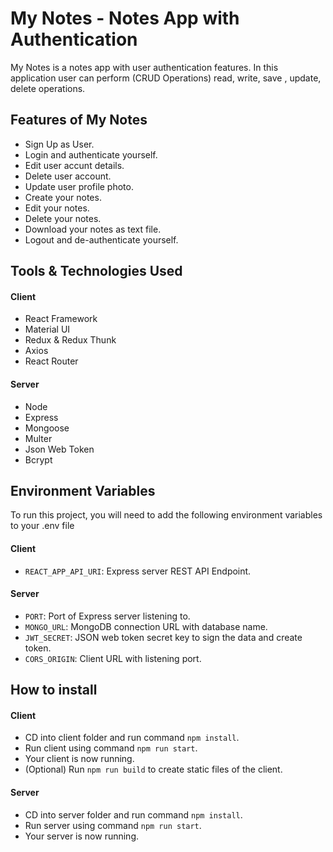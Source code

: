 
# My Notes - Notes App with Authentication

My Notes is a notes app with user authentication features. In this application 
user can perform (CRUD Operations) read, write, save , update, delete operations.

## Features of My Notes

* Sign Up as User.
* Login and authenticate yourself.
* Edit user accunt details.
* Delete user account.
* Update user profile photo.
* Create your notes.
* Edit your notes.
* Delete your notes.
* Download your notes as text file.
* Logout and de-authenticate yourself.

## Tools & Technologies Used

#### Client

* React Framework
* Material UI
* Redux & Redux Thunk
* Axios
* React Router

#### Server

* Node
* Express
* Mongoose
* Multer
* Json Web Token
* Bcrypt

## Environment Variables

To run this project, you will need to add the following environment variables to your .env file

#### Client

 - `REACT_APP_API_URI`: Express server REST API Endpoint.

#### Server

 - `PORT`: Port of Express server listening to.
 - `MONGO_URL`: MongoDB connection URL with database name.
 - `JWT_SECRET`: JSON web token secret key to sign the data and create token.
 - `CORS_ORIGIN`: Client URL with listening port.

## How to install

#### Client

 - CD into client folder and run command `npm install`.
 - Run client using command `npm run start`.
 - Your client is now running.
 - (Optional) Run `npm run build` to create static files of the client.

#### Server

 - CD into server folder and run command `npm install`.
 - Run server using command `npm run start`.
 - Your server is now running.


